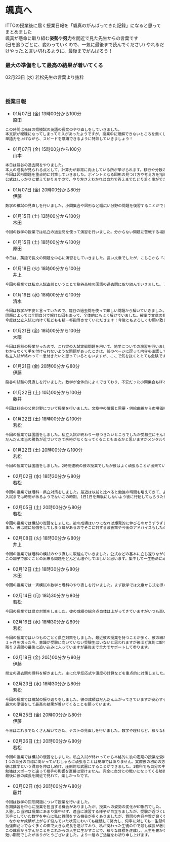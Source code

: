 # 颯真へ
ITTOの授業後に届く授業日報を「颯真のがんばってきた記録」になると思ってまとめました<br>
颯真が懸命に取り組む**姿勢**や**努力**を間近で見た先生からの言葉です<br>
(日を追うごとに、変わっていくので、一気に最後まで読んでください)
やれるだけやった.と言い切れるように、最後までがんばろう！<br>
### 最大の準備をして最高の結果が着いてくる
02月23日 (水) 若松先生の言葉より抜粋

<br>

### 授業日報
- 01月07日 (金)
13時00分から100分<br>
原田
```html
この時間は先日の県模試の英語の長文のやり直しをしていきました。
本文訳が曖昧になってしまってミスがあったようですが、授業中に理解できないところを無くしてしまおうと集中して文章に向き合えていたようですよ！
単語力を上げながら、スピードを意識できるように特訓していきましょう！
```
- 01月07日 (金)
15時00分から100分<br>
山本
```html
本日は龍谷の過去問をやりました。
本人の成長が見られる点として、計算力が非常に向上している所が挙げられます。移行や分数の計算でミスをすることもなくなっております。平均値や中央値の出し方などもキチンと覚えており、繰り返し問題を解いてきた成果が徐々に現れてきております。
今回は図形問題を重点的に対策していきました。ポイントとなる図形の見つけ方や考え方を指導していきました。
公式はしっかりと覚えておりますので、やり方さえわかれば自力で答えまでたどり着く事ができております。この調子で反復を徹底し、さらなる偏差値アップを目指して参ります。
```
- 01月07日 (金)
20時00分から80分<br>
伊藤
```html
数学の模試の見直しを行いました。小問集合や図形など幅広い分野の問題を復習することができました。また、見直しが終わった後は私立の過去問を時間を測りながら解くことで、スピードも意識しながらより実践的に勉強を行うことができました！
```
- 01月15日 (土)
13時00分から100分<br>
木田
```html
今回の数学の授業では私立の過去問を使って演習を行いました。分からない問題に苦戦する場面も見られましたが、説明すると理解することができていました。これらの問題を自分で解けるようになるまで演習を重ねていくよう念押ししています。なので今回は授業で自分で解くことができなかった問題を宿題として解いてくるように指示しています。最後まで集中して頑張っていました。
```
- 01月15日 (土)
18時00分から100分<br>
原田
```html
今日は、英語で長文の問題を中心に演習をしていきました。長い文章でしたが、こちらから「この文章どういう内容だった？」と聞くと、読解してわかったことを颯真さんの中で文章にして説明することが出来ており、大変素晴らしかったです！問題に対しても聞かれたことに対して素直に回答することが出来ており、演習を積み重ねてきた成果がみられています！この調子で私立入試ではいい状態で挑めるように、仕上げをしていきます！
```
- 01月18日 (火)
18時00分から100分<br>
井上
```html
今回の授業では私立入試直前ということで龍谷高校の国語の過去問に取り組んでいきました。丁寧に問題を解くことが出来ていましたが、少し時間がかかりすぎているようでした。時間配分や解き方についてアドバイスをすると、とても熱心に話を聞いてくれました。私立入試本番に向けて集中して頑張っていました！
```
- 01月19日 (水)
18時00分から100分<br>
清水
```html
今回は数学が不安と言っていたので、龍谷の過去問を使って難しい問題から解いていきました。
問題によっては全問自分で解けた回もあって、全体的にもよく解けていました。確率で文章の意味を勘違いしたまま解いている問題があったので、落ち着いて文章をよく読んでねとアドバイスしています。
今度は公立入試に向けて私どもも精一杯指導させていただきます！今後ともよろしくお願い致します。
```
- 01月21日 (金)
18時00分から100分<br>
大隈
```html
今回は理科の授業だったので、これ完の入試実戦問題を用いて、地学についての演習を行いました。
わからなくて手を付けられないような問題があったときは、前のページに戻って内容を確認してから取り組んでいたのは良かったです！
私立入試が終わって一息付きたいと思っているともいますが、ここで気を抜くととても危険ですので、次回からもこれまで通りの生活を送るよう話しています。
```
- 01月21日 (金)
20時00分から80分<br>
伊藤
```html
龍谷の試験の見直しを行いました。数学が全体的によくできており、不安だった小問集合もほとんどの問題を正しく解くことができていました。見直しが済んだ後は確率や連立方程式の類題を解き、空いた時間にも英単語の暗記をするなど、時間いっぱい勉強することができました！
```
- 01月22日 (土)
10時00分から100分<br>
藤井
```html
今回は社会の公民分野について授業を行いました。文章中の情報と需要・供給曲線から市場価格の変化について解答する問題を苦手としていたため、曲線の読み方や意味について解説を行ったところ、様々な状況における市場価格の変化について答えることが出来るようになりました。少し疲れている様子でしたが最後まで集中して授業に取り組めていたため、多くの問題を演習することが出来ました！
```
- 01月22日 (土)
18時00分から100分<br>
若松
```html
今回の授業では国語をしました。私立入試が終わり一息つきたいところでしたが受験生にそんな間はあるはずがなく今日も今日とてすぐそこに迫る県立入試に向けての対策をしました。彼はよく言えばとても自己肯定感が高く、悪く言えば自分の出来たところしか目が行かないので苦手な教科や分野にもっと取り組み、穴をなくすように指示しました。私立とは違い5教科全てが受験科目の県立高校は得意を伸ばすよりも穴を塞ぐ方が優先になるので残りの期間1ヶ月強は自分の点数がバランス良くなるような勉強が必要がなって来ます。
だんだん本当の勝負が近づいてきて余裕がなくなってくることもあるかと思いますがメンタルや勉強内容等の目の前の分からない問題以外にもサポートが出来ればなと思います。
```
- 01月22日 (土)
20時00分から100分<br>
若松
```html
今回の授業では国語をしました。2時間連続の彼の授業でしたが彼はよく頑張ることが出来ていたように思います。自分の出来ていないところを把握することが出来てたこの時間は無理して過去問に取り組むのではなくまずは基礎的な知識を頭に入れることに多くを割いていました。途中で少しの休憩を取りはしましたが内容の濃い100分にすることが出来たと思います。このまま県立入試まで中身のある勉強を続けてほしいと思います。
```
- 02月02日 (水)
18時30分から80分<br>
若松
```html
今回の授業では理科ー県立対策をしました。最近は以前と比べると勉強の時間も増えてきて、よく頑張れているのではないでしょうか。しかし、彼の容量の良さゆえきつそうに見えないのか、それとも本当にまだ頑張れるのかは分かりませんがまだ彼の中に余裕があるように見えました。これからの時期、目の色を変えて追い込みをしてくるほかの受験生に引けを取らないよう圧倒的な勉強量、確実な理解が必要になってきます。
入試までは時間があるようでないこの時期、1日1日を無駄にしないよう彼に行動してもらうためにも授業中はもちろん授業以外の部分でもサポートができればなと思います。
```
- 02月05日 (土)
20時00分から80分<br>
若松
```html
今回の授業では模試の復習をしました。彼の成績はいつになれば爆発的に伸びるのかうずうずしています。彼も恐らくそのことについて考えるところがあると思いますが努力を続けている限りその瞬間は必ずやってくるので地に足付けて自分のすべきことを積み重ねるようアドバイスしました。点数の傾向や回答の様子からも徐々に成果が出つつあるのは感じられました。今回の授業中も解説をただ読んだりただ聞いたりするのではなく、自分で同時にやってみる等、しっかり理解し、本質を捉えようとする様子が見られました。
また、彼は雑に勉強をしてしまう癖があるのでそこに対する改善策や今後のアドバイスもしたので残りの期間に生かしてくれればなと思います。
```
- 02月08日 (火)
18時30分から80分<br>
井上
```html
今回の授業では理科の模試のやり直しに取組んでいきました。公式などの基本に立ち返りながら、丁寧にやり直しができました。分らなかったところや間違えてしまったところは何回も解き直すことできちんと定着をさせるように伝えました。
この調子で解くことの出来る問題をどんどん増やしてほしいと思います。集中して一生懸命に頑張っていました！
```
- 02月12日 (土)
18時30分から80分<br>
木田
```html
今回の授業では一斉模試の数学と理科のやり直しを行いました。まず数学では文章から式を導く問題に苦手意識があるので式の立て方をメインに指導しました。理解に苦しむ場面も見られましたが最終的にはしっかり理解できており、自分で解くことができていました。理科では入試で頻出される問題で間違えた問題を中心に復習しました。最後まで集中して頑張っていました。質問も積極的にしてくれたのでよかったです。
```
- 02月14日 (月)
18時30分から80分<br>
若松
```html
今回の授業では県立対策をしました。彼の成績の総合点自体は上がってきていますがいつも高い教科はバラバラなのでどの教科を頑張れているのか、どの教科が強みなのかが分かりませんでした。得意教科を作るということは精神的にもゆとりが出てくるので受験において得策かと思われます。その第一歩として数学、国語の模試の復習、間違えたところの解説等、表面的なものではなく深いところ（出題者の意図や選択肢同士の違い等）まで見ていきました。次の模試等でその成果を遺憾なく発揮してほしいと思います。
```
- 02月16日 (水)
18時30分から80分<br>
若松
```html
今回の授業ではいつものごとく県立対策をしました。最近彼の授業を持つことが多く、彼の細かい学習内容の変異まで見ることが出来ていますが学習の質、量的に良く出来ていると思います。秋の頃の彼からは全く想像も出来ない様子です。出来ない問題を出来るように練習出来ていて、どんどん出来る問題が増えているこの時期にもう一度過去に出来るようになった問題に触れることも大切だとアドバイスしました。
１ヶ月を切った今、意識が受験に向いていない受験生はいないと思われますが彼ほど真剣に取り組むことが出来ている受験生も少ないのではないのでしょうか。
残り３週間の最後に追い込みに入っていますが最後まで全力でサポートして参ります。
```
- 02月18日 (金)
20時00分から80分<br>
伊藤
```html
県立の過去問の理科を解きました。主に化学反応式や濃度の計算などを重点的に対策しました。基礎となる反応式の作り方から確認して、練習問題を繰り返し解くことで対策を行うことができました。化学式も日頃から暗記して、完璧にしておくよう宿題にしています！
```
- 02月23日 (水)
18時30分から80分<br>
若松
```html
今回の授業では模試の振り返りをしました。彼の成績はだんだん上がってきていますが安心するにはまだ早いのかもしれません。彼もそれは理解しているようでしっかり復習ができていたと思います。彼の鍵となってくるのは社会理科だと思うので復習の仕方や残りの期間でするべきこと等を伝えました。
最大の準備をして最高の結果が着いてくることを願っています。
```
- 02月25日 (金)
20時00分から80分<br>
伊藤
```html
今日はこれまでたくさん解いてきた、テストの見直しを行いました。数学や理科など、様々な科目を時間いっぱい復習することができました。図形などの応用問題にも取り組み、見直しを行ったあと自力で解いてみるなど、身のある復習ができました。また、類題も解いてみて、より確実に力をつけることができました！
```
- 02月26日 (土)
20時00分から80分<br>
若松
```html
今回の授業では模試の復習をしました。私立入試が終わってから本格的に彼の定期の授業を受け持ちましたが既に何回か申し上げたとおり大きく彼は成長することが出来ました。点数だけではなく人間としてもです。
1つの自分の目標に向かってがむしゃらに頑張ることは簡単ではありません。実際彼の初めの方はただ先生に言われたことをこなしていただけでした。それが彼の中に明確な目標ができ、彼の意識が変わったように感じます。
彼は数学という得意を伸ばし続け、圧倒的な武器にすることができました。1教科でも自分の中によりどころとなる教科があれば気持ちも楽になる部分があるでしょう。受験勉強を通して志望校に必要な学力を身につけることも大切ですが努力が報われるという成功体験をしてほしいとも思います。
勉強はスポーツと違って相手の影響を直接は受けません。完全に自分との戦いになってくる勉強をここまでやりこんだのは今までの彼の人生で初めてだとも思います。結果を取ってきてほしいはもちろんですが部活が終わってからの半年間で彼が一生懸命やってきたことを悔いなく出し切ってこれることを祈っております。
最後に彼の成長を間近で見れて、楽しかったです。
```
- 03月02日 (水)
20時00分から80分<br>
藤井
```html
今回は数学の図形問題について授業を行いました。
冬期講習を中心に授業を担当する機会がありましたが、授業への姿勢の変化が印象的でした。
入塾した当初は授業にあまり集中せず、適当に演習する様子が目立ちましたが、受験が近づくにつれ、しっかりと集中して授業に取り組み、授業外に積極的に質問するなど大きな変化を感じました。
苦手としていた数学を中心に私に質問をする機会が多くありましたが、質問の内容や質が良くなるにつれ、それに伴って模試等の成績も良くなっていきました。
　なかなか成績が上がらず悩んでいた状況においても継続して努力し、何事に対しても一生懸命取り組むことで、ここまで成績を上げることが出来たと思います。
勉強面だけでなく多くの面で大きな成長を遂げており、私が関わった生徒の中で最も成長が著しい生徒だと思います。
この成長から学んだことをこれからの人生に生かすことで、様々な目標を達成し、人生を豊かなものにすることが出来ると思います。
短い期間でしたがありがとうございました。より一層のご活躍をお祈り申し上げます。
```

